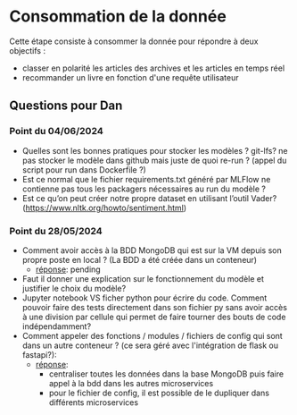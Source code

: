 # Consommation de la donnée
Cette étape consiste à consommer la donnée pour répondre à deux objectifs :
- classer en polarité les articles des archives et les articles en temps réel
- recommander un livre en fonction d'une requête utilisateur

## Questions pour Dan
### Point du 04/06/2024
* Quelles sont les bonnes pratiques pour stocker les modèles ? git-lfs? ne pas stocker le modèle dans github mais juste de quoi re-run ? (appel du script pour run dans Dockerfile ?)
* Est ce normal que le fichier requirements.txt généré par MLFlow ne contienne pas tous les packagers nécessaires au run du modèle ?
* Est ce qu’on peut créer notre propre dataset en utilisant l’outil Vader?(https://www.nltk.org/howto/sentiment.html)

### Point du 28/05/2024
* Comment avoir accès à la BDD MongoDB qui est sur la VM depuis son propre poste en local ? (La BDD a été créée dans un conteneur)
    * <ins>réponse</ins>: pending 
* Faut il donner une explication sur le fonctionnement du modèle et justifier le choix du modèle?
* Jupyter notebook VS ficher python pour écrire du code. Comment pouvoir faire des tests directement dans son fichier py sans avoir accès à une division par cellule qui permet de faire tourner des bouts de code indépendamment?
* Comment appeler des fonctions / modules / fichiers de config qui sont dans un autre conteneur ? (ce sera géré avec l'intégration de flask ou fastapi?):
    * <ins>réponse</ins>:
        * centraliser toutes les données dans la base MongoDB puis faire appel à la bdd dans les autres microservices
        * pour le fichier de config, il est possible de le dupliquer dans différents microservices


